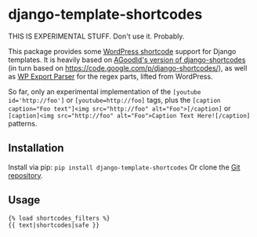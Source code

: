 # django-template-shortcodes

THIS IS EXPERIMENTAL STUFF. Don't use it. Probably.

This package provides some [WordPress
shortcode](http://en.support.wordpress.com/shortcodes/) support for Django
templates. It is heavily based on [AGoodId's version of django-shortcodes](https://github.com/AGoodId/django-shortcodes) (in turn based on https://code.google.com/p/django-shortcodes/), as well as [WP Export Parser](https://github.com/RealGeeks/wp_export_parser) for the regex parts, lifted from WordPress.

So far, only an experimental implementation of the `[youtube id='http://foo']` or `[youtube=http://foo]` tags, plus the `[caption caption="Foo text"]<img src="http://foo" alt="Foo">[/caption]` or `[caption]<img src="http://foo" alt="Foo">Caption Text Here![/caption]` patterns.

## Installation

Install via pip: `pip install django-template-shortcodes`
Or clone the [Git repository](https://github.com/emilbjorklund/django-shortcodes).

## Usage

    {% load shortcodes_filters %}
    {{ text|shortcodes|safe }}
